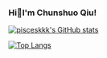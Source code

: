 ### Hi👋I'm Chunshuo Qiu!


[![pisceskkk's GitHub stats](https://github-readme-stats.vercel.app/api?username=pisceskkk)](https://github.com/anuraghazra/github-readme-stats)

[![Top Langs](https://github-readme-stats.vercel.app/api/top-langs/?username=pisceskkk&layout=compact)](https://github.com/anuraghazra/github-readme-stats)

